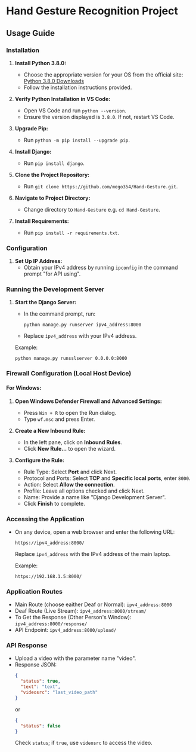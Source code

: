 # Hand Gesture Recognition Project 

## Usage Guide
### Installation

1. **Install Python 3.8.0:**
   - Choose the appropriate version for your OS from the official site: [Python 3.8.0 Downloads](https://www.python.org/downloads/release/python-380/)
   - Follow the installation instructions provided.

2. **Verify Python Installation in VS Code:**
   - Open VS Code and run `python --version`.
   - Ensure the version displayed is `3.8.0`. If not, restart VS Code.

3. **Upgrade Pip:**
   - Run `python -m pip install --upgrade pip`.

4. **Install Django:**
   - Run `pip install django`.

5. **Clone the Project Repository:**
   - Run `git clone https://github.com/mego354/Hand-Gesture.git`.

6. **Navigate to Project Directory:**
   - Change directory to `Hand-Gesture` e.g. `cd Hand-Gesture`.

7. **Install Requirements:**
   - Run `pip install -r requirements.txt`.

### Configuration

1. **Set Up IP Address:**
   - Obtain your IPv4 address by running `ipconfig` in the command prompt "for API using".
### Running the Development Server

1. **Start the Django Server:**
   - In the command prompt, run:
     ```
     python manage.py runserver ipv4_address:8000
     ```
   - Replace `ipv4_address` with your IPv4 address.

   Example:
   ```
   python manage.py runsslserver 0.0.0.0:8000
   ```

### Firewall Configuration (Local Host Device)

#### For Windows:

1. **Open Windows Defender Firewall and Advanced Settings:**
   - Press `Win + R` to open the Run dialog.
   - Type `wf.msc` and press Enter.

2. **Create a New Inbound Rule:**
   - In the left pane, click on **Inbound Rules**.
   - Click **New Rule...** to open the wizard.

3. **Configure the Rule:**
   - Rule Type: Select **Port** and click Next.
   - Protocol and Ports: Select **TCP** and **Specific local ports**, enter `8000`.
   - Action: Select **Allow the connection**.
   - Profile: Leave all options checked and click Next.
   - Name: Provide a name like "Django Development Server".
   - Click **Finish** to complete.

### Accessing the Application

- On any device, open a web browser and enter the following URL:
  ```
  https://ipv4_address:8000/
  ```
  Replace `ipv4_address` with the IPv4 address of the main laptop.

  Example:
  ```
  https://192.168.1.5:8000/
  ```

### Application Routes

- Main Route (choose eaither Deaf or Normal): `ipv4_address:8000`
- Deaf Route (Live Stream): `ipv4_address:8000/stream/`
- To Get the Response (Other Person's Window): `ipv4_address:8000/response/`
- API Endpoint: `ipv4_address:8000/upload/`

### API Response

- Upload a video with the parameter name "video".
- Response JSON:
  ```json
  {
    "status": true,
    "text": "text",
    "videosrc": "last_video_path"
  }
  ```
  or
  ```json
  {
    "status": false
  }
  ```
  Check `status`; if `true`, use `videosrc` to access the video.


